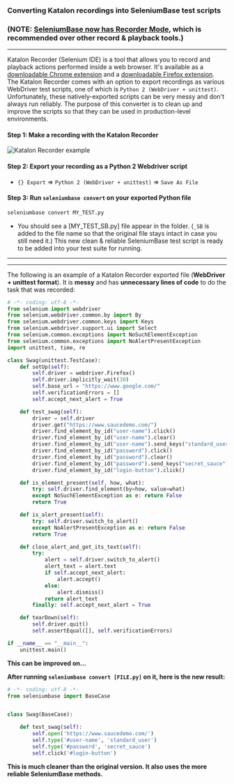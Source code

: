 <!-- SeleniumBase Docs -->

### Converting Katalon recordings into SeleniumBase test scripts

### (NOTE: **[SeleniumBase now has Recorder Mode](https://github.com/seleniumbase/SeleniumBase/blob/master/help_docs/recorder_mode.md)**, which is recommended over other record & playback tools.)

--------

Katalon Recorder (Selenium IDE) is a tool that allows you to record and playback actions performed inside a web browser. It's available as a [downloadable Chrome extension](https://chrome.google.com/webstore/detail/katalon-recorder-selenium/ljdobmomdgdljniojadhoplhkpialdid) and a [downloadable Firefox extension](https://addons.mozilla.org/en-US/firefox/addon/katalon-automation-record/). The Katalon Recorder comes with an option to export recordings as various WebDriver test scripts, one of which is ``Python 2 (WebDriver + unittest)``. Unfortunately, these natively-exported scripts can be very messy and don't always run reliably. The purpose of this converter is to clean up and improve the scripts so that they can be used in production-level environments.

#### Step 1: Make a recording with the Katalon Recorder

![](https://seleniumbase.io/cdn/img/katalon_recorder_2.png "Katalon Recorder example")

#### Step 2: Export your recording as a Python 2 Webdriver script

* ``{} Export`` => ``Python 2 (WebDriver + unittest)`` => ``Save As File``

#### Step 3: Run ``seleniumbase convert`` on your exported Python file

```zsh
seleniumbase convert MY_TEST.py
```

* You should see a [MY_TEST_SB.py] file appear in the folder. (``_SB`` is added to the file name so that the original file stays intact in case you still need it.) This new clean & reliable SeleniumBase test script is ready to be added into your test suite for running.

--------

--------

The following is an example of a Katalon Recorder exported file (**WebDriver + unittest format**).
It is **messy** and has **unnecessary lines of code** to do the task that was recorded:

```python
# -*- coding: utf-8 -*-
from selenium import webdriver
from selenium.webdriver.common.by import By
from selenium.webdriver.common.keys import Keys
from selenium.webdriver.support.ui import Select
from selenium.common.exceptions import NoSuchElementException
from selenium.common.exceptions import NoAlertPresentException
import unittest, time, re

class Swag(unittest.TestCase):
    def setUp(self):
        self.driver = webdriver.Firefox()
        self.driver.implicitly_wait(30)
        self.base_url = "https://www.google.com/"
        self.verificationErrors = []
        self.accept_next_alert = True

    def test_swag(self):
        driver = self.driver
        driver.get("https://www.saucedemo.com/")
        driver.find_element_by_id("user-name").click()
        driver.find_element_by_id("user-name").clear()
        driver.find_element_by_id("user-name").send_keys("standard_user")
        driver.find_element_by_id("password").click()
        driver.find_element_by_id("password").clear()
        driver.find_element_by_id("password").send_keys("secret_sauce")
        driver.find_element_by_id("login-button").click()

    def is_element_present(self, how, what):
        try: self.driver.find_element(by=how, value=what)
        except NoSuchElementException as e: return False
        return True

    def is_alert_present(self):
        try: self.driver.switch_to_alert()
        except NoAlertPresentException as e: return False
        return True

    def close_alert_and_get_its_text(self):
        try:
            alert = self.driver.switch_to_alert()
            alert_text = alert.text
            if self.accept_next_alert:
                alert.accept()
            else:
                alert.dismiss()
            return alert_text
        finally: self.accept_next_alert = True

    def tearDown(self):
        self.driver.quit()
        self.assertEqual([], self.verificationErrors)

if __name__ == "__main__":
    unittest.main()
```

<div><b>This can be improved on...</b></div>

<b>After running <code>seleniumbase convert [FILE.py]</code> on it, here is the new result:</b>

```python
# -*- coding: utf-8 -*-
from seleniumbase import BaseCase


class Swag(BaseCase):

    def test_swag(self):
        self.open('https://www.saucedemo.com/')
        self.type('#user-name', 'standard_user')
        self.type('#password', 'secret_sauce')
        self.click('#login-button')
```

<b>This is much cleaner than the original version.
It also uses the more reliable SeleniumBase methods.</b>

